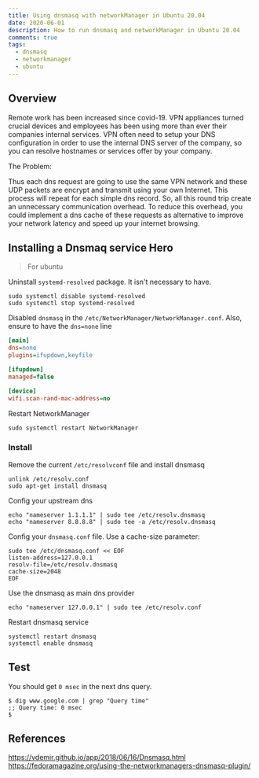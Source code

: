 ```yaml
---
title: Using dnsmasq with networkManager in Ubuntu 20.04
date: 2020-06-01
description: How to run dnsmasq and networkManager in Ubuntu 20.04
comments: true
tags:
  - dnsmasq
  - networkmanager
  - ubuntu
---
```


## Overview 

Remote work has been increased since covid-19. VPN appliances turned crucial devices and employees has been using more than ever their companies internal services. VPN often need to setup your DNS configuration in order to use the internal DNS server of the company, so you can resolve hostnames or services offer by your company.

The Problem:

Thus each dns request are going to use the same VPN network and these UDP packets are encrypt and transmit using your own Internet. This process will repeat for each simple dns record. So, all this round trip create an unnecessary communication overhead. To reduce this overhead, you could implement a dns cache of these requests as alternative to improve your network latency and speed up your internet browsing.

## Installing a Dnsmaq service Hero

> For ubuntu 

Uninstall `systemd-resolved` package. It isn't necessary to have.

```shell
sudo systemctl disable systemd-resolved
sudo systemctl stop systemd-resolved
```

Disabled `dnsmasq` in the `/etc/NetworkManager/NetworkManager.conf`. Also, ensure to have the `dns=none` line

```ini
[main]
dns=none
plugins=ifupdown,keyfile

[ifupdown]
managed=false

[device]
wifi.scan-rand-mac-address=no
```

Restart NetworkManager

```shell
sudo systemctl restart NetworkManager
```

###  Install

Remove the current `/etc/resolvconf` file and install dnsmasq

```shell
unlink /etc/resolv.conf
sudo apt-get install dnsmasq
```

Config your upstream dns
```shell
echo "nameserver 1.1.1.1" | sudo tee /etc/resolv.dnsmasq
echo "nameserver 8.8.8.8" | sudo tee -a /etc/resolv.dnsmasq
```

Config your `dnsmasq.conf` file. Use a cache-size parameter:
```shell
sudo tee /etc/dnsmasq.conf << EOF
listen-address=127.0.0.1
resolv-file=/etc/resolv.dnsmasq
cache-size=2048
EOF
```

Use the dnsmasq as main dns provider
```
echo "nameserver 127.0.0.1" | sudo tee /etc/resolv.conf
```

Restart dnsmasq service
```shell
systemctl restart dnsmasq
systemctl enable dnsmasq
```

## Test

You should get `0 msec` in the next dns query.

```shell
$ dig www.google.com | grep "Query time"
;; Query time: 0 msec
$
```

## References

https://vdemir.github.io/app/2018/06/16/Dnsmasq.html
https://fedoramagazine.org/using-the-networkmanagers-dnsmasq-plugin/

